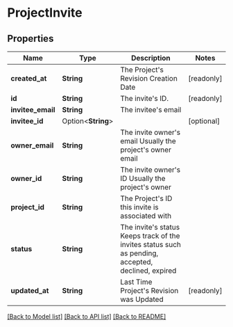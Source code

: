 # ProjectInvite

## Properties

Name | Type | Description | Notes
------------ | ------------- | ------------- | -------------
**created_at** | **String** | The Project's Revision Creation Date | [readonly]
**id** | **String** | The invite's ID. | [readonly]
**invitee_email** | **String** | The invitee's email | 
**invitee_id** | Option<**String**> |  | [optional]
**owner_email** | **String** | The invite owner's email Usually the project's owner email | 
**owner_id** | **String** | The invite owner's ID Usually the project's owner | 
**project_id** | **String** | The Project's ID this invite is associated with | 
**status** | **String** | The invite's status Keeps track of the invites status such as pending, accepted, declined, expired | 
**updated_at** | **String** | Last Time Project's Revision was Updated | [readonly]

[[Back to Model list]](../README.md#documentation-for-models) [[Back to API list]](../README.md#documentation-for-api-endpoints) [[Back to README]](../README.md)


